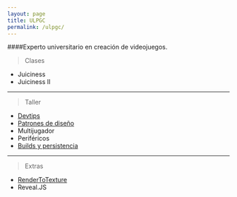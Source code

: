 ```yaml
---
layout: page
title: ULPGC
permalink: /ulpgc/
---
```


####Experto universitario en creación de videojuegos.

>Clases

- Juiciness[](http://slides.aitorlozano.com/juiciness)
- Juiciness II[](http://slides.aitorlozano.com/juiciness-ii)

----
>Taller
- [Devtips](https://slides.aitorlozano.com/devtips)
- [Patrones de diseño](http://slides.aitorlozano.com/design-patterns/)
- Multijugador[](http://slides.aitorlozano.com/multiplayer/slides)
- Periféricos[](http://slides.aitorlozano.com/perifericos)
- [Builds y persistencia](http://slides.aitorlozano.com/persistencia)

----
>Extras

- [RenderToTexture](http://slides.aitorlozano.com/raycast)
- Reveal.JS[](https://slides.aitorlozano.com/reveal)
